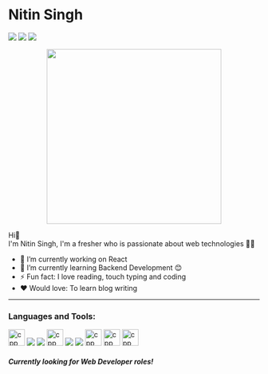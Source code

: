 # Nitin Singh 
<p align="left">  
<a href="https://www.linkedin.com/in/nitin-singh-74714a25b/" target="blank"><img src="https://img.icons8.com/color/35/000000/linkedin.png"/></a>
<a href="https://www.instagram.com/_._nitin99/" target="blank"><img src="https://img.icons8.com/fluency/35/000000/instagram-new.png"/></a>
<a href="mailto:8761964643ns@gmail.com" target="blank"><img src="https://img.icons8.com/color/35/000000/gmail.png"/></a>
</p>

<div align="center">
<img align="center" src="https://camo.githubusercontent.com/3b7c592ede97b6138ffd4b1cc1541c2f3b11fd39/687474703a2f2f33312e6d656469612e74756d626c722e636f6d2f31376665613932306666333665663466356238373764353231366137616164392f74756d626c725f6d6f39786a65387a5a34317163626975666f315f313238302e676966" height="350px" width ="350px">
</div>

Hi👋 <br>
I'm Nitin Singh, I'm a fresher who is passionate about web technologies 👨‍💻

- 🔭 I’m currently working on React
- 🌱 I’m currently learning Backend Development 😊
- ⚡ Fun fact: I love reading, touch typing and coding
- ❤️ Would love: To learn blog writing


 ---

### Languages and Tools:

<p>
<img src="https://github.com/NitinSingh99/NitinSingh99/assets/140099756/767ed8fe-937d-44f1-80ef-d77dce853fea" alt="cpp" height="33" width="33">
<img src="https://img.icons8.com/color/35/000000/html-5--v1.png"/> 
<img src="https://img.icons8.com/color/35/000000/css3.png"/> 
<img src="https://github.com/NitinSingh99/NitinSingh99/assets/140099756/f5c77be8-4fe1-4ce7-a5d8-9ca719d5e334" alt="cpp" height="33" width="33">
<img src="https://img.icons8.com/color/35/000000/javascript--v1.png"/> 
<img src="https://img.icons8.com/fluency/35/000000/visual-studio-code-2019.png"/>
<img src="https://github.com/NitinSingh99/NitinSingh99/assets/140099756/da5cf8e3-e1d8-41cd-9bf9-6e979aae8222" alt="cpp" height="33" width="33">
<img src="https://github.com/NitinSingh99/NitinSingh99/assets/140099756/a1db9f6b-7946-4565-af64-6ffc59b8a55f" alt="cpp" height="33" width="33">
 <img src="https://github.com/NitinSingh99/NitinSingh99/assets/140099756/95782c67-4981-4c36-bf0d-525aa5373ec0" alt="cpp" height="33" width="33">
</p>



#### *Currently looking for Web Developer roles!*





  





<!---
NitinSingh99/NitinSingh99 is a ✨ special ✨ repository because its `README.md` (this file) appears on your GitHub profile.
You can click the Preview link to take a look at your changes.
--->
